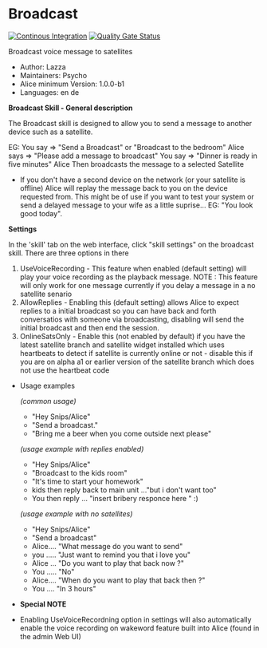 # Broadcast

[![Continous Integration](https://gitlab.com/project-alice-assistant/skills/skill_Broadcast/badges/master/pipeline.svg)](https://gitlab.com/project-alice-assistant/skills/skill_Broadcast/pipelines/latest) [![Quality Gate Status](https://sonarcloud.io/api/project_badges/measure?project=project-alice-assistant_skill_Broadcast&metric=alert_status)](https://sonarcloud.io/dashboard?id=project-alice-assistant_skill_Broadcast)

Broadcast voice message to satellites

- Author: Lazza
- Maintainers: Psycho
- Alice minimum Version: 1.0.0-b1
- Languages:
    en
    de
    
**Broadcast Skill - General description**

The Broadcast skill is designed to allow you to send a message to another device such as a satellite.

 EG: You say => "Send a Broadcast" or "Broadcast to the bedroom"
    Alice says => "Please add a message to broadcast"
    You say => "Dinner is ready in five minutes"
    Alice Then broadcasts the message to a selected Satellite 
    
- If you don't have a second device on the network (or your satellite is offline)  Alice will replay the message back
    to you on the device requested from. This might be of use if you want to test your system or send a delayed 
    message to your wife as a little suprise... EG: "You look good today".
    
**Settings**

In the 'skill' tab on the web interface, click "skill settings" on the broadcast skill. There are three options in there

1. UseVoiceRecording - This feature when enabled (default setting) will play your voice recording as the playback message.
                        NOTE : This feature will only work for one message currently if you delay a message in a no satellite senario
2. AllowReplies - Enabling this (default setting) allows Alice to expect replies to a initial broadcast so you can have back and forth 
                    conversatios with someone via broadcasting, disabling will send the initial broadcast and then
                     end the session.
3. OnlineSatsOnly - Enable this (not enabled by default) if you have the latest satellite branch and satellite widget installed
                    which uses heartbeats to detect if satellite is currently online or not
                    - disable this if you are on alpha a1 or earlier version of the satellite branch which
                     does not use the heartbeat code
- Usage examples
    
    *(common usage)*
    - "Hey Snips/Alice"
    - "Send a broadcast."
    - "Bring me a beer when you come outside next please"

    *(usage example with replies enabled)*
    - "Hey Snips/Alice"
    - "Broadcast to the kids room"
    - "It's time to start your homework"
    - kids then reply back to main unit ..."but i don't want too"
    - You then reply ... "insert bribery responce here " :)
    
    *(usage example with no satellites)*
    - "Hey Snips/Alice"
    - "Send a broadcast"
    - Alice.... "What message do you want to send"
    - you ..... "Just want to remind you that i love you"
    - Alice ... "Do you want to play that back now ?"
    - You ..... "No"
    - Alice.... "When do you want to play that back then ?"
    - You  .... "In 3 hours"
        
- **Special NOTE**

- Enabling UseVoiceRecordning option in settings will also automatically enable 
    the voice recording on wakeword feature built into Alice (found in the admin Web UI)
